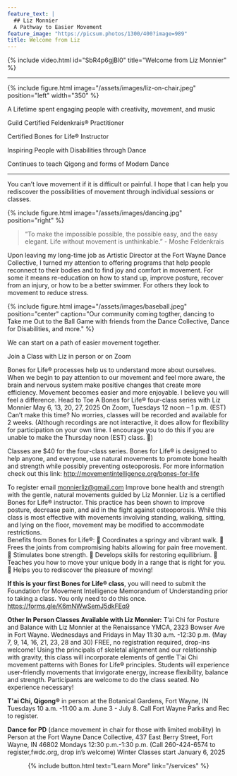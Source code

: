 ```yaml
---
feature_text: |
  ## Liz Monnier
  A Pathway to Easier Movement
feature_image: "https://picsum.photos/1300/400?image=989"
title: Welcome from Liz
---
```


{% include video.html id="SbR4p6gjBl0" title="Welcome from Liz Monnier" %}

<hr/>

{% include figure.html image="/assets/images/liz-on-chair.jpeg" position="left" width="350" %}

A Lifetime spent engaging people with creativity, movement, and music

Guild Certified Feldenkrais® Practitioner

Certified Bones for Life® Instructor

Inspiring People with Disabilities through Dance

Continues to teach Qigong and forms of Modern Dance

<hr/>


You can’t love movement if it is difficult or painful. I hope that I can help you
rediscover the possibilities of movement through individual sessions or classes.

{% include figure.html image="/assets/images/dancing.jpg" position="right" %}

> “To make the impossible possible, the possible easy, and the easy elegant. Life
without movement is unthinkable.” - Moshe Feldenkrais

Upon leaving my long-time job as Artistic Director at the Fort Wayne Dance
Collective, I turned my attention to offering programs that help people reconnect to
their bodies and to find joy and comfort in movement. For some it means re-education on how to stand up, improve posture, recover from an injury, or how to
be a better swimmer. For others they look to movement to reduce stress.

{% include figure.html image="/assets/images/baseball.jpeg" position="center" caption="Our community coming togther, dancing to Take me Out to the Ball Game with friends from the Dance Collective, Dance for Disabilities, and more." %}

We can start on a path of easier movement together.

Join a Class with Liz in person or on Zoom

Bones for Life® processes help us to understand more about ourselves. When we begin to pay attention to our movement and feel more aware, the brain and nervous system make positive changes that create more efficiency. Movement becomes easier and more enjoyable. I believe you will feel a difference. 
Head to Toe 
A Bones for Life® four-class series with Liz Monnier
May 6, 13, 20, 27, 2025
On Zoom, Tuesdays 12 noon – 1 p.m. (EST)
 Can’t make this time? No worries, classes will be recorded and available for 2 weeks.
(Although recordings are not interactive, it does allow for flexibility for participation on your own time. I encourage you to do this if you are unable to make the Thursday noon (EST) class. )

Classes are $40 for the four-class series. 
Bones for Life® is designed to help anyone, and everyone, use natural movements to promote bone health and strength while possibly preventing osteoporosis. For more information check out this link: http://movementintelligence.org/bones-for-life  

To register email monnierliz@gmail.com
Improve bone health and strength with the gentle, natural movements guided by Liz Monnier.  Liz is a certified Bones for Life® instructor.  This practice has been shown to improve posture, decrease pain, and aid in the fight against osteoporosis.  While this class is most effective with movements involving standing, walking, sitting, and lying on the floor, movement may be modified to accommodate restrictions.  
Benefits from Bones for Life®: 
	Coordinates a springy and vibrant walk.
	Frees the joints from compromising habits allowing for pain free movement.
	Stimulates bone strength. 
	Develops skills for restoring equilibrium. 
	Teaches you how to move your unique body in a range that is right for you. 
	Helps you to rediscover the pleasure of moving! 

**If this is your first Bones for Life® class**, you will need to submit the Foundation for Movement Intelligence Memorandum of Understanding prior to taking a class. You only need to do this once. 
https://forms.gle/K6mNWwSemJ5dkFEq9

**Other In Person Classes Available with Liz Monnier:**
T’ai Chi for Posture and Balance with Liz Monnier 
at the Renaissance YMCA, 2323 Bowser Ave in Fort Wayne. 
Wednesdays and Fridays in May 
11:30 a.m. -12:30 p.m.
(May 7, 9, 14, 16, 21, 23, 28 and 30)
FREE, no registration required, drop-ins welcome! 
Using the principals of skeletal alignment and our relationship with gravity, this class will incorporate elements of gentle T’ai Chi movement patterns with Bones for Life® principles.  Students will experience user-friendly movements that invigorate energy, increase flexibility, balance and strength. Participants are welcome to do the class seated. No experience necessary!


**T'ai Chi, Qigong®** in person at the Botanical Gardens, Fort Wayne, IN
Tuesdays 10 a.m. -11:00 a.m. June 3 - July 8. Call Fort Wayne Parks and Rec to register. 

**Dance for PD** (dance movement in chair for those with limited mobility) 
In Person at the Fort Wayne Dance Collective, 437 East Berry Street, Fort Wayne, IN 46802
Mondays 12:30 p.m.-1:30 p.m. (Call 260-424-6574 to register,fwdc.org, drop in’s welcome) Winter Classes start January 6, 2025  






<p style="text-align: center;">{% include button.html text="Learn More" link="/services" %}</p>
